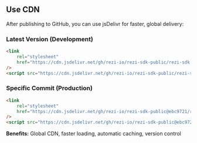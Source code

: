 <!-- @format -->

## Use CDN

After publishing to GitHub, you can use jsDelivr for faster, global delivery:

### Latest Version (Development)

```html
<link
	rel="stylesheet"
	href="https://cdn.jsdelivr.net/gh/rezi-io/rezi-sdk-public/rezi-sdk.css"
/>
<script src="https://cdn.jsdelivr.net/gh/rezi-io/rezi-sdk-public/rezi-sdk.min.js"></script>
```

### Specific Commit (Production)

```html
<link
	rel="stylesheet"
	href="https://cdn.jsdelivr.net/gh/rezi-io/rezi-sdk-public@ebc9721/rezi-sdk.css"
/>
<script src="https://cdn.jsdelivr.net/gh/rezi-io/rezi-sdk-public@ebc9721/rezi-sdk.min.js"></script>
```

**Benefits:** Global CDN, faster loading, automatic caching, version control
